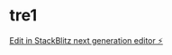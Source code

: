 # tre1

[Edit in StackBlitz next generation editor ⚡️](https://stackblitz.com/~/github.com/praneethhh18/tre1)